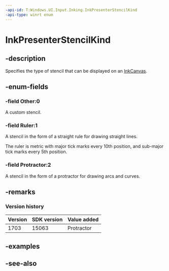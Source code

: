 ```yaml
---
-api-id: T:Windows.UI.Input.Inking.InkPresenterStencilKind
-api-type: winrt enum
---
```


<!-- Enumeration syntax
public enum Windows.UI.Input.Inking.InkPresenterStencilKind : int
-->

# InkPresenterStencilKind

## -description
Specifies the type of stencil that can be displayed on an  [InkCanvas](../windows.ui.xaml.controls/inkcanvas.md).

## -enum-fields
### -field Other:0
A custom stencil.

### -field Ruler:1
A stencil in the form of a straight rule for drawing straight lines.

The ruler is metric with major tick marks every 10th position, and sub-major tick marks every 5th position.

### -field Protractor:2
A stencil in the form of a protractor for drawing arcs and curves.

## -remarks

### Version history

| Version | SDK version | Value added |
| -- | -- | -- |
| 1703 | 15063 | Protractor |

## -examples

## -see-also

